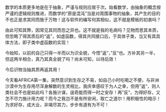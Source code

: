 数学的本质更多地是在于抽象，严谨与规则应居于次。始看数学，由抽象的概念按严谨的逻辑规则推进，而数学的“原是混沌”当是对周围事物的抽象，其产生的目的不也正是求其同而施于万物！这与软件的编写何其相似，这不就是模板的初衷吗？

由此可知其弊，因常见其同而忽之异也。这不就是我的毛病吗？见物而思其本质，但忽略了得其质后的“返”，如虚函数，得其共同接口后，于具体子类，当又有其具体方法，即子类中虚函数的实现！

今始知，以前的自己只得一半而以为识全貌，今悟”返“，”反“也。方补其另一半，但这两半相合，真乃其真全貌了吗？尚未可知，以待后效！

今后识物当抽其质再返其用！



今天看AFRICA第一集，突然意识到生存之不易，如自己小时吃喝之不便，与非洲沙漠中为生存用尽浑身解数的生灵相比，我庆幸感叹于为人之幸，但用”返“，则人类社会不也是如此吗？各施计谋，逞奇能而得一时之安存！再”反“，为得好存，又怎不尽力施计用力呢？而今之我岂不是有所安闲，取亡之道尔！用积极性的暗示！为求好存，成大业，非竭尽其力，步步有道有为不可！



